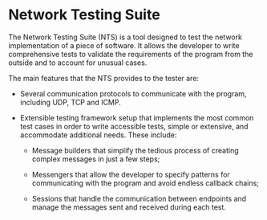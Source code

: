 # Network Testing Suite

The Network Testing Suite (NTS) is a tool designed to test the network implementation of a piece of software. It allows the developer to write comprehensive tests to validate the requirements of the program from the outside and to account for unusual cases.

The main features that the NTS provides to the tester are:

- Several communication protocols to communicate with the program, including UDP, TCP and ICMP.

- Extensible testing framework setup that implements the most common test cases in order to write accessible tests, simple or extensive, and accommodate additional needs. These include:

  - Message builders that simplify the tedious process of creating complex messages in just a few steps;

  - Messengers that allow the developer to specify patterns for communicating with the program and avoid endless callback chains;

  - Sessions that handle the communication between endpoints and manage the messages sent and received during each test.
